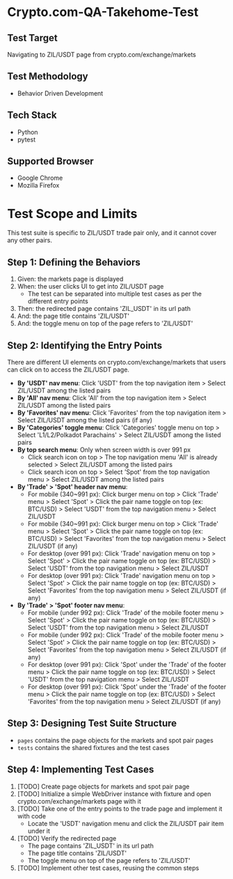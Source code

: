 # Crypto.com-QA-Takehome-Test

## Test Target
Navigating to ZIL/USDT page from crypto.com/exchange/markets

## Test Methodology
- Behavior Driven Development

## Tech Stack
- Python
- pytest

## Supported Browser
- Google Chrome
- Mozilla Firefox

# Test Scope and Limits
This test suite is specific to ZIL/USDT trade pair only, and it cannot cover any other pairs. 

## Step 1: Defining the Behaviors
1. Given: the markets page is displayed
2. When: the user clicks UI to get into ZIL/USDT page
   - The test can be separated into multiple test cases as per the different entry points
3. Then: the redirected page contains 'ZIL_USDT' in its url path
4. And: the page title contains 'ZIL/USDT'
5. And: the toggle menu on top of the page refers to 'ZIL/USDT'

## Step 2: Identifying the Entry Points
There are different UI elements on crypto.com/exchange/markets that users can click on to access the ZIL/USDT page.

- **By 'USDT' nav menu**: Click 'USDT' from the top navigation item > Select ZIL/USDT among the listed pairs
- **By 'All' nav menu**: Click 'All' from the top navigation item > Select ZIL/USDT among the listed pairs
- **By 'Favorites' nav menu**: Click 'Favorites' from the top navigation item > Select ZIL/USDT among the listed pairs (if any)
- **By 'Categories' toggle menu**: Click 'Categories' toggle menu on top > Select 'L1/L2/Polkadot Parachains' > Select ZIL/USDT among the listed pairs
- **By top search menu**: Only when screen width is over 991 px
  - Click search icon on top > The top navigation menu 'All' is already selected > Select ZIL/USDT among the listed pairs 
  - Click search icon on top > Select 'Spot' from the top navigation menu > Select ZIL/USDT among the listed pairs
- **By 'Trade' > 'Spot' header nav menu**:
  - For mobile (340~991 px): Click burger menu on top > Click 'Trade' menu > Select 'Spot' > Click the pair name toggle on top (ex: BTC/USD) > Select 'USDT' from the top navigation menu > Select ZIL/USDT
  - For mobile (340~991 px): Click burger menu on top > Click 'Trade' menu > Select 'Spot' > Click the pair name toggle on top (ex: BTC/USD) > Select 'Favorites' from the top navigation menu > Select ZIL/USDT (if any)
  - For desktop (over 991 px): Click 'Trade' navigation menu on top > Select 'Spot' > Click the pair name toggle on top (ex: BTC/USD) > Select 'USDT' from the top navigation menu > Select ZIL/USDT
  - For desktop (over 991 px): Click 'Trade' navigation menu on top > Select 'Spot' > Click the pair name toggle on top (ex: BTC/USD) > Select 'Favorites' from the top navigation menu > Select ZIL/USDT (if any)
- **By 'Trade' > 'Spot' footer nav menu**:
  - For mobile (under 992 px): Click 'Trade' of the mobile footer menu > Select 'Spot' > Click the pair name toggle on top (ex: BTC/USD) > Select 'USDT' from the top navigation menu > Select ZIL/USDT
  - For mobile (under 992 px): Click 'Trade' of the mobile footer menu > Select 'Spot' > Click the pair name toggle on top (ex: BTC/USD) > Select 'Favorites' from the top navigation menu > Select ZIL/USDT (if any)
  - For desktop (over 991 px): Click 'Spot' under the 'Trade' of the footer menu > Click the pair name toggle on top (ex: BTC/USD) > Select 'USDT' from the top navigation menu > Select ZIL/USDT
  - For desktop (over 991 px): Click 'Spot' under the 'Trade' of the footer menu > Click the pair name toggle on top (ex: BTC/USD) > Select 'Favorites' from the top navigation menu > Select ZIL/USDT (if any)

## Step 3: Designing Test Suite Structure
- `pages` contains the page objects for the markets and spot pair pages
- `tests` contains the shared fixtures and the test cases

## Step 4: Implementing Test Cases
1. [TODO] Create page objects for markets and spot pair page
2. [TODO] Initialize a simple WebDriver instance with fixture and open crypto.com/exchange/markets page with it
3. [TODO] Take one of the entry points to the trade page and implement it with code
   - Locate the 'USDT' navigation menu and click the ZIL/USDT pair item under it
4. [TODO] Verify the redirected page
   - The page contains 'ZIL_USDT' in its url path
   - The page title contains 'ZIL/USDT'
   - The toggle menu on top of the page refers to 'ZIL/USDT'
5. [TODO] Implement other test cases, reusing the common steps